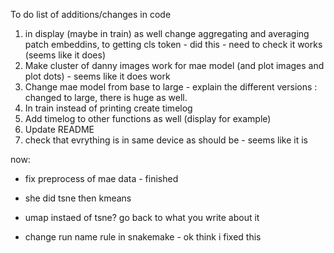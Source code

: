 To do list of additions/changes in code 
1. in display (maybe in train) as well change aggregating and averaging patch embeddins, to getting cls token  - did this - need to check it works (seems like it does)
2. Make cluster of danny images work for mae model (and plot images and plot dots) - seems like it does work
3. Change mae model from base to large - explain the different versions : changed to large, there is huge as well. 
4. In train instead of printing create timelog
5. Add timelog to other functions as well (display for example)
6. Update README
7. check that evrything is in same device as should be  - seems like it is


now:
* fix preprocess of mae data - finished

* she did tsne then kmeans
* umap instaed of tsne? go back to what you write about it
* change run name rule in snakemake - ok think i fixed this

